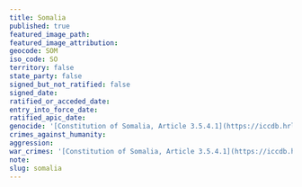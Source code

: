 ```yaml
---
title: Somalia
published: true
featured_image_path:
featured_image_attribution:
geocode: SOM
iso_code: SO
territory: false
state_party: false
signed_but_not_ratified: false
signed_date:
ratified_or_acceded_date:
entry_into_force_date:
ratified_apic_date:
genocide: '[Constitution of Somalia, Article 3.5.4.1](https://iccdb.hrlc.net/data/doc/853/keyword/46/)'
crimes_against_humanity:
aggression:
war_crimes: '[Constitution of Somalia, Article 3.5.4.1](https://iccdb.hrlc.net/data/doc/853/keyword/145/)'
note:
slug: somalia
---
```




